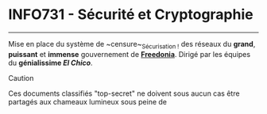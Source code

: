 # INFO731 - Sécurité et Cryptographie

---

Mise en place du système de ~censure~<sub>Sécurisation !</sub> des réseaux du **grand**, **puissant** et **immense** gouvernement de <u>**Freedonia**</u>. Dirigé par les équipes du **génialissime _El Chico_**.

> [!CAUTION]
> Ces documents classifiés "top-secret" ne doivent sous aucun cas être partagés aux chameaux lumineux sous peine de
